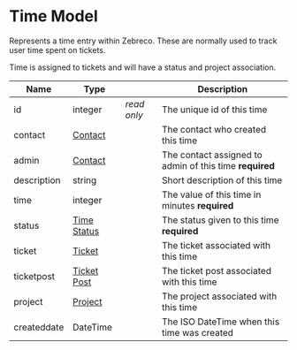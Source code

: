 # Time Model

Represents a time entry within Zebreco. These are normally used to track user time spent on tickets.

Time is assigned to tickets and will have a status and project association.


| Name          | Type                              |               | Description                                               |
|---------------|-----------------------------------|---------------|-----------------------------------------------------------|
| id            | integer                           | _read only_   | The unique id of this time                                |
| contact       | [Contact](api-contact.md)         |               | The contact who created this time                         |
| admin         | [Contact](api-contact.md)         |               | The contact assigned to admin of this time **required**   |
| description   | string                            |               | Short description of this time                            |
| time          | integer                           |               | The value of this time in minutes **required**            |
| status        | [Time Status](api-timestatus.md)  |               | The status given to this time **required**                |
| ticket        | [Ticket](api-ticket.md)           |               | The ticket associated with this time                      |
| ticketpost    | [Ticket Post](api-ticketpost.md)  |               | The ticket post associated with this time                 |
| project       | [Project](api-project.md)         |               | The project associated with this time                     |
| createddate   | DateTime                          |               | The ISO DateTime when this time was created               |